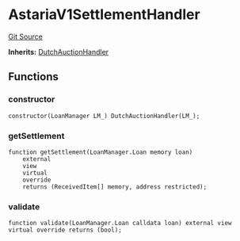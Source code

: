 # AstariaV1SettlementHandler
[Git Source](https://github.com/AstariaXYZ/starport/blob/579f2b696f3db97ba152a0f0d28350598ebf1089/src/handlers/AstariaV1SettlementHandler.sol)

**Inherits:**
[DutchAuctionHandler](/src/handlers/DutchAuctionHandler.sol/contract.DutchAuctionHandler.md)


## Functions
### constructor


```solidity
constructor(LoanManager LM_) DutchAuctionHandler(LM_);
```

### getSettlement


```solidity
function getSettlement(LoanManager.Loan memory loan)
    external
    view
    virtual
    override
    returns (ReceivedItem[] memory, address restricted);
```

### validate


```solidity
function validate(LoanManager.Loan calldata loan) external view virtual override returns (bool);
```

